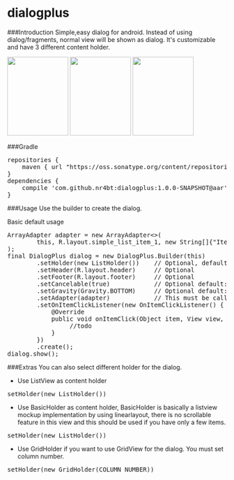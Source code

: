 dialogplus
==========

###Introduction
Simple,easy dialog for android. Instead of using dialog/fragments, normal view will be shown as dialog. It's customizable and have 3 different content holder.

<img src='https://github.com/nr4bt/dialogplus/blob/master/images/s1.png' width='140' height='180'/>
<img src='https://github.com/nr4bt/dialogplus/blob/master/images/s2.png' width='140' height='180'/>
<img src='https://github.com/nr4bt/dialogplus/blob/master/images/s3.png' width='140' height='180'/>

###Gradle
<pre>
repositories {
    maven { url "https://oss.sonatype.org/content/repositories/snapshots/"}
}
dependencies {
    compile 'com.github.nr4bt:dialogplus:1.0.0-SNAPSHOT@aar'
}
</pre>

###Usage
Use the builder to create the dialog.

Basic default usage
<pre>
ArrayAdapter<String> adapter = new ArrayAdapter<>(                                            
        this, R.layout.simple_list_item_1, new String[]{"Item 1", "Item 2","Item 3","Item 4"} 
);                                                                                            
final DialogPlus dialog = new DialogPlus.Builder(this)                                            
        .setHolder(new ListHolder())    // Optional, default:BasicHolder                    
        .setHeader(R.layout.header)     // Optional                                           
        .setFooter(R.layout.footer)     // Optional                                           
        .setCancelable(true)            // Optional default:true                              
        .setGravity(Gravity.BOTTOM)     // Optional default:true                              
        .setAdapter(adapter)            // This must be called, Any adapter can be set.                              
        .setOnItemClickListener(new OnItemClickListener() {                       
            @Override                                                                         
            public void onItemClick(Object item, View view, int position) {
                 //todo                                                                             
            }                                                                                 
        })                                                                                    
        .create();                                                                            
dialog.show();
</pre>

###Extras
You can also select different holder for the dialog.

- Use ListView as content holder
<pre>
setHolder(new ListHolder())
</pre>

- Use BasicHolder as content holder, BasicHolder is basically a listview mockup implementation by using linearlayout, there is no scrollable feature in this view and this should be used if you have only a few items.
<pre>
setHolder(new ListHolder())
</pre>

- Use GridHolder if you want to use GridView for the dialog. You must set column number.
<pre>
setHolder(new GridHolder(COLUMN_NUMBER))
</pre>
